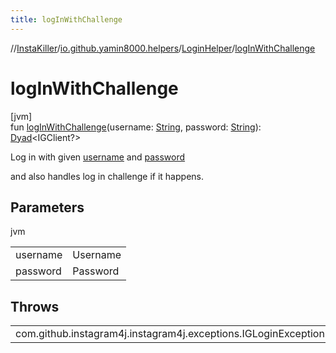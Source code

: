 ```yaml
---
title: logInWithChallenge
---
```

//[InstaKiller](../../../index.html)/[io.github.yamin8000.helpers](../index.html)/[LoginHelper](index.html)/[logInWithChallenge](log-in-with-challenge.html)



# logInWithChallenge



[jvm]\
fun [logInWithChallenge](log-in-with-challenge.html)(username: [String](https://kotlinlang.org/api/latest/jvm/stdlib/kotlin/-string/index.html), password: [String](https://kotlinlang.org/api/latest/jvm/stdlib/kotlin/-string/index.html)): [Dyad](../../io.github.yamin8000/index.html#1921977161%2FClasslikes%2F863300109)&lt;IGClient?&gt;



Log in with given [username](log-in-with-challenge.html) and [password](log-in-with-challenge.html)



and also handles log in challenge if it happens.



## Parameters


jvm

| | |
|---|---|
| username | Username |
| password | Password |



## Throws


| | |
|---|---|
| com.github.instagram4j.instagram4j.exceptions.IGLoginException |  |




